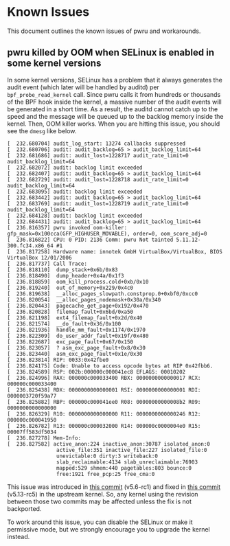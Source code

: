 # Known Issues

This document outlines the known issues of pwru and workarounds.

## pwru killed by OOM when SELinux is enabled in some kernel versions

In some kernel versions, SELinux has a problem that it always generates the audit event (which later will be handled by auditd) per `bpf_probe_read_kernel` call. Since pwru calls it from hundreds or thousands of the BPF hook inside the kernel, a massive number of the audit events will be generated in a short time. As a result, the auditd cannot catch up to the speed and the message will be queued up to the backlog memory inside the kernel. Then, OOM killer works. When you are hitting this issue, you should see the `dmesg` like below.

```
[  232.680704] audit_log_start: 13274 callbacks suppressed
[  232.680706] audit: audit_backlog=65 > audit_backlog_limit=64
[  232.681686] audit: audit_lost=1228717 audit_rate_limit=0 audit_backlog_limit=64
[  232.682072] audit: backlog limit exceeded
[  232.682407] audit: audit_backlog=65 > audit_backlog_limit=64
[  232.682729] audit: audit_lost=1228718 audit_rate_limit=0 audit_backlog_limit=64
[  232.683095] audit: backlog limit exceeded
[  232.683442] audit: audit_backlog=65 > audit_backlog_limit=64
[  232.683769] audit: audit_lost=1228719 audit_rate_limit=0 audit_backlog_limit=64
[  232.684128] audit: backlog limit exceeded
[  232.684431] audit: audit_backlog=65 > audit_backlog_limit=64
[  236.816357] pwru invoked oom-killer: gfp_mask=0x100cca(GFP_HIGHUSER_MOVABLE), order=0, oom_score_adj=0
[  236.816822] CPU: 0 PID: 2136 Comm: pwru Not tainted 5.11.12-300.fc34.x86_64 #1
[  236.817258] Hardware name: innotek GmbH VirtualBox/VirtualBox, BIOS VirtualBox 12/01/2006
[  236.817737] Call Trace:
[  236.818110]  dump_stack+0x6b/0x83
[  236.818490]  dump_header+0x4a/0x1f3
[  236.818859]  oom_kill_process.cold+0xb/0x10
[  236.819240]  out_of_memory+0x229/0x4c0
[  236.819638]  __alloc_pages_slowpath.constprop.0+0xbf0/0xcc0
[  236.820054]  __alloc_pages_nodemask+0x30a/0x340
[  236.820443]  pagecache_get_page+0x192/0x470
[  236.820828]  filemap_fault+0x6bd/0xa50
[  236.821198]  ext4_filemap_fault+0x2d/0x40
[  236.821574]  __do_fault+0x36/0x100
[  236.821936]  handle_mm_fault+0x1174/0x1970
[  236.822309]  do_user_addr_fault+0x19f/0x480
[  236.822687]  exc_page_fault+0x67/0x150
[  236.823057]  ? asm_exc_page_fault+0x8/0x30
[  236.823440]  asm_exc_page_fault+0x1e/0x30
[  236.823814] RIP: 0033:0x42fbe0
[  236.824175] Code: Unable to access opcode bytes at RIP 0x42fbb6.
[  236.824589] RSP: 002b:000000c000041ec8 EFLAGS: 00010202
[  236.824996] RAX: 000000c000033400 RBX: 0000000000000017 RCX: 000000c000033400
[  236.825438] RDX: 0000000000000001 RSI: 0000000000000001 RDI: 0000003720f59a77
[  236.825882] RBP: 000000c000041ee0 R08: 00000000000008b2 R09: 0000000000000000
[  236.826329] R10: 0000000000000000 R11: 0000000000000246 R12: 000000c000041950
[  236.826782] R13: 000000c000032000 R14: 000000c0000004e0 R15: 00007ff583df5034
[  236.827278] Mem-Info:
[  236.827582] active_anon:224 inactive_anon:30787 isolated_anon:0
                active_file:351 inactive_file:227 isolated_file:0
                unevictable:0 dirty:3 writeback:0
                slab_reclaimable:4134 slab_unreclaimable:76903
                mapped:529 shmem:440 pagetables:803 bounce:0
                free:1921 free_pcp:25 free_cma:0
```

This issue was introduced in [this commit](https://github.com/torvalds/linux/commit/59438b46471ae6cdfb761afc8c9beaf1e428a331) (v5.6-rc1) and fixed in [this commit](https://github.com/torvalds/linux/commit/ff40e51043af63715ab413995ff46996ecf9583f) (v5.13-rc5) in the upstream kernel. So, any kernel using the revision between those two commits may be affected unless the fix is not backported.

To work around this issue, you can disable the SELinux or make it permissive mode, but we strongly encourage you to upgrade the kernel instead.
